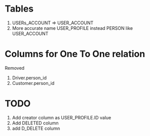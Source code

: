 # Tables #

  1. USERs\_ACCOUNT => USER\_ACCOUNT
  1. More accurate name USER\_PROFILE instead PERSON like USER\_ACCOUNT

# Columns for One To One relation #

Removed
  1. Driver.person\_id
  1. Customer.person\_id

# TODO #
  1. Add creator column as USER\_PROFILE.ID value
  1. Add DELETED column
  1. add D\_DELETE column